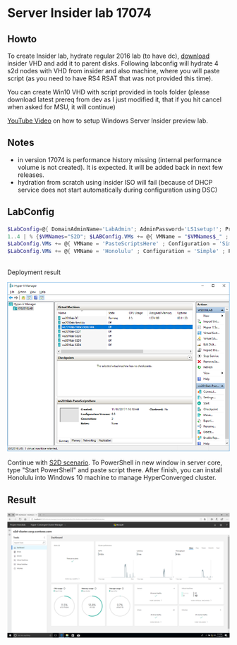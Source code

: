 # Server Insider lab 17074

## Howto
To create Insider lab, hydrate regular 2016 lab (to have dc), [download](https://www.microsoft.com/en-us/software-download/windowsinsiderpreviewserver) insider VHD and add it to parent disks. Following labconfig will hydrate 4 s2d nodes with VHD from insider and also machine, where you will paste script (as you need to have RS4 RSAT that was not provided this time).

You can create Win10 VHD with script provided in tools folder (please download latest prereq from dev as I just modified it, that if you hit cancel when asked for MSU, it will continue)

[YouTube Video](https://youtu.be/Rj_uhDN0tN4) on how to setup Windows Server Insider preview lab.

## Notes
* in version 17074 is performance history missing (internal performance volume is not created). It is expected. It will be added back in next few releases.
* hydration from scratch using insider ISO will fail (because of DHCP service does not start automatically during configuration using DSC)

## LabConfig

````PowerShell
$LabConfig=@{ DomainAdminName='LabAdmin'; AdminPassword='LS1setup!'; Prefix = 'ws2016lab-'; SwitchName = 'LabSwitch'; DCEdition='DataCenter'; AdditionalNetworksConfig=@(); VMs=@(); ServerVHDs=@()}
1..4 | % {$VMNames="S2D"; $LABConfig.VMs += @{ VMName = "$VMNames$_" ; Configuration = 'S2D' ; ParentVHD = 'Windows_InsiderPreview_Server_VHDX_17074.vhdx'; SSDNumber = 0; SSDSize=800GB ; HDDNumber = 12; HDDSize= 4TB ; MemoryStartupBytes= 1GB ; MemoryMinimumBytes=1GB }}
$LabConfig.VMs += @{ VMName = 'PasteScriptsHere' ; Configuration = 'Simple' ; ParentVHD = 'Windows_InsiderPreview_Server_VHDX_17074.vhdx'; MemoryStartupBytes= 1GB ;MemoryMinimumBytes=1GB }
$LabConfig.VMs += @{ VMName = 'Honolulu' ; Configuration = 'Simple' ; ParentVHD = 'Win10_G2.vhdx'  ; MemoryStartupBytes= 1GB ; MemoryMinimumBytes=1GB ; AddToolsVHD=$True ; DisableWCF=$True }
 
````

Deployment result

![](/Insider/Screenshots/17035with14393DC.png)

Continue with [S2D scenario](https://github.com/Microsoft/ws2016lab/tree/master/Scenarios/S2D%20Hyperconverged). To PowerShell in new window in server core, type "Start PowerShell" and paste script there. After finish, you can install Honolulu into Windows 10 machine to manage HyperConverged cluster.

## Result

![](/Insider/Screenshots/17035Honolulu.png)
